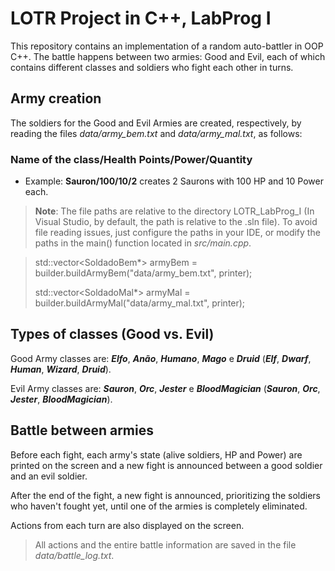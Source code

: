 # LOTR Project in C++, LabProg I

This repository contains an implementation of a random auto-battler in OOP C++. The battle happens between two armies: Good and Evil, each of which contains different classes and soldiers who fight each other in turns.

## Army creation

The soldiers for the Good and Evil Armies are created, respectively, by reading the files *data/army_bem.txt* and *data/army_mal.txt*, as follows:

### **Name of the class/Health Points/Power/Quantity**

- Example: **Sauron/100/10/2** creates 2 Saurons with 100 HP and 10 Power each.

> **Note**: The file paths are relative to the directory LOTR_LabProg_I (In Visual Studio, by default, the path is relative to the .sln file).
> To avoid file reading issues, just configure the paths in your IDE, or modify the paths in the main() function located in *src/main.cpp*.

> std::vector<SoldadoBem*> armyBem = builder.buildArmyBem("data/army_bem.txt", printer);
> 
> std::vector<SoldadoMal*> armyMal = builder.buildArmyMal("data/army_mal.txt", printer);

## Types of classes (Good vs. Evil)

Good Army classes are: ***Elfo***, ***Anão***, ***Humano***, ***Mago*** e ***Druid*** (***Elf***, ***Dwarf***, ***Human***, ***Wizard***, ***Druid***).

Evil Army classes are: ***Sauron***, ***Orc***, ***Jester*** e ***BloodMagician*** (***Sauron***, ***Orc***, ***Jester***, ***BloodMagician***).

## Battle between armies

Before each fight, each army's state (alive soldiers, HP and Power) are printed on the screen and a new fight is announced between a good soldier and an evil soldier.

After the end of the fight, a new fight is announced, prioritizing the soldiers who haven't fought yet, until one of the armies is completely eliminated.

Actions from each turn are also displayed on the screen.

> All actions and the entire battle information are saved in the file *data/battle_log.txt*.
